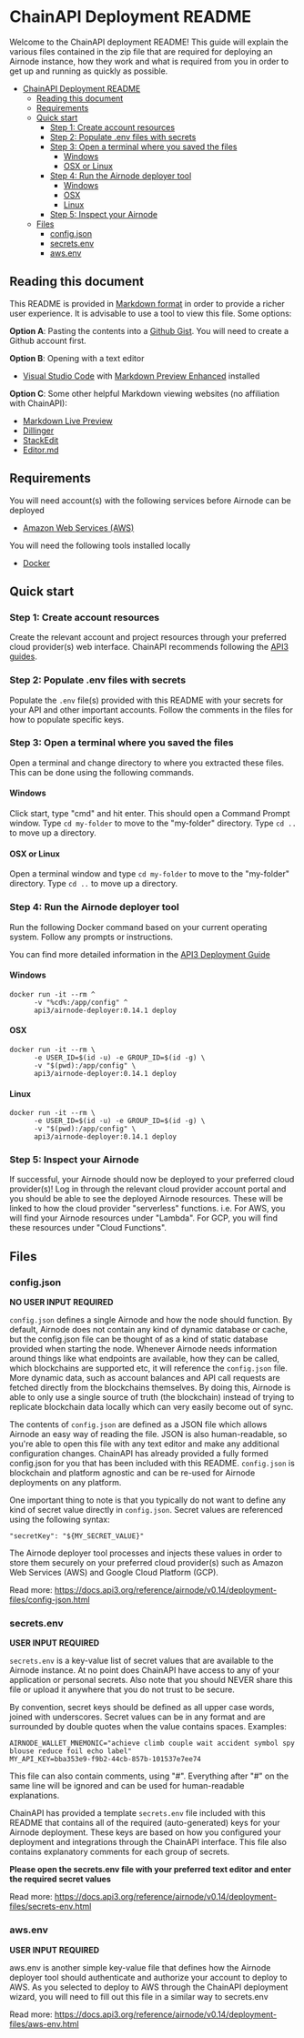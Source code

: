 # ChainAPI Deployment README

Welcome to the ChainAPI deployment README! This guide will explain the various files
contained in the zip file that are required for deploying an Airnode instance, how they
work and what is required from you in order to get up and running as quickly as possible.

- [ChainAPI Deployment README](#chainapi-deployment-readme)
  - [Reading this document](#reading-this-document)
  - [Requirements](#requirements)
  - [Quick start](#quick-start)
    - [Step 1: Create account resources](#step-1-create-account-resources)
    - [Step 2: Populate .env files with secrets](#step-2-populate-env-files-with-secrets)
    - [Step 3: Open a terminal where you saved the files](#step-3-open-a-terminal-where-you-saved-the-files)
      - [Windows](#windows)
      - [OSX or Linux](#osx-or-linux)
    - [Step 4: Run the Airnode deployer tool](#step-4-run-the-airnode-deployer-tool)
      - [Windows](#windows-1)
      - [OSX](#osx)
      - [Linux](#linux)
    - [Step 5: Inspect your Airnode](#step-5-inspect-your-airnode)
  - [Files](#files)
    - [config.json](#configjson)
    - [secrets.env](#secretsenv)
    - [aws.env](#awsenv)

## Reading this document

This README is provided in [Markdown format](https://www.markdownguide.org/) in order to provide 
a richer user experience. It is advisable to use a tool to view this file. Some options:

**Option A**: Pasting the contents into a [Github Gist](https://gist.github.com/). You will need to 
create a Github account first.

**Option B**: Opening with a text editor

- [Visual Studio Code](https://code.visualstudio.com/) with [Markdown Preview Enhanced](https://marketplace.visualstudio.com/items?itemName=shd101wyy.markdown-preview-enhanced) installed

**Option C**: Some other helpful Markdown viewing websites (no affiliation with ChainAPI):

- [Markdown Live Preview](https://markdownlivepreview.com/)
- [Dillinger](https://dillinger.io/)
- [StackEdit](https://stackedit.io/app#)
- [Editor.md](https://pandao.github.io/editor.md/en.html)

## Requirements

You will need account(s) with the following services before Airnode can be deployed

- [Amazon Web Services (AWS)](https://aws.amazon.com)

You will need the following tools installed locally

- [Docker](https://docs.docker.com/get-docker/)

## Quick start

### Step 1: Create account resources

Create the relevant account and project resources through your preferred cloud provider(s) web 
interface. ChainAPI recommends following the [API3 guides](https://docs.api3.org/reference/airnode/v0.14/docker/deployer-image.html#cloud-provider-credentials).

### Step 2: Populate .env files with secrets

Populate the `.env` file(s) provided with this README with your secrets for your API and other 
important accounts. Follow the comments in the files for how to populate specific keys.

### Step 3: Open a terminal where you saved the files

Open a terminal and change directory to where you extracted these files. This can be done using the 
following commands.

#### Windows

Click start, type "cmd" and hit enter. This should open a Command Prompt window. Type `cd my-folder` 
to move to the "my-folder" directory. Type `cd ..` to move up a directory.

#### OSX or Linux

Open a terminal window and type `cd my-folder` to move to the "my-folder" directory. Type `cd ..` 
to move up a directory.

### Step 4: Run the Airnode deployer tool

Run the following Docker command based on your current operating system. Follow any prompts or instructions.

You can find more detailed information in the [API3 Deployment Guide](https://docs.api3.org/guides/airnode/deploy-airnode/deploy-aws/)

#### Windows
```
docker run -it --rm ^
      -v "%cd%:/app/config" ^
      api3/airnode-deployer:0.14.1 deploy
```

#### OSX
```
docker run -it --rm \
      -e USER_ID=$(id -u) -e GROUP_ID=$(id -g) \
      -v "$(pwd):/app/config" \
      api3/airnode-deployer:0.14.1 deploy
```

#### Linux
```
docker run -it --rm \
      -e USER_ID=$(id -u) -e GROUP_ID=$(id -g) \
      -v "$(pwd):/app/config" \
      api3/airnode-deployer:0.14.1 deploy
```

### Step 5: Inspect your Airnode

If successful, your Airnode should now be deployed to your preferred cloud provider(s)! Log in 
through the relevant cloud provider account portal and you should be able to see the deployed 
Airnode resources. These will be linked to how the cloud provider "serverless" functions. i.e. 
For AWS, you will find your Airnode resources under "Lambda". For GCP, you will find these resources 
under "Cloud Functions".

## Files

### config.json

**NO USER INPUT REQUIRED**

`config.json` defines a single Airnode and how the node should function. By default, Airnode does 
not contain any kind of dynamic database or cache, but the config.json file can be thought of as a 
kind of static database provided when starting the node. Whenever Airnode needs information around 
things like what endpoints are available, how they can be called, which blockchains are supported etc, 
it will reference the `config.json` file. More dynamic data, such as account balances and API call 
requests are fetched directly from the blockchains themselves. By doing this, Airnode is able 
to only use a single source of truth (the blockchain) instead of trying to replicate blockchain data 
locally which can very easily become out of sync.

The contents of `config.json` are defined as a JSON file which allows Airnode an easy way of 
reading the file. JSON is also human-readable, so you're able to open this file with any text editor 
and make any additional configuration changes. ChainAPI has already provided a fully formed 
config.json for you that has been included with this README. `config.json` is blockchain and 
platform agnostic and can be re-used for Airnode deployments on any platform.

One important thing to note is that you typically do not want to define any kind of secret value
directly in `config.json`. Secret values are referenced using the following syntax:
```
"secretKey": "${MY_SECRET_VALUE}"
```
The Airnode deployer tool processes and injects these values in order to store them securely on your
preferred cloud provider(s) such as Amazon Web Services (AWS) and Google Cloud Platform (GCP).

Read more: https://docs.api3.org/reference/airnode/v0.14/deployment-files/config-json.html

### secrets.env

**USER INPUT REQUIRED**

`secrets.env` is a key-value list of secret values that are available to the Airnode instance. At 
no point does ChainAPI have access to any of your application or personal secrets. Also note that 
you should NEVER share this file or upload it anywhere that you do not trust to be secure.

By convention, secret keys should be defined as all upper case words, joined with underscores. 
Secret values can be in any format and are surrounded by double quotes when the value contains spaces. 
Examples:
```
AIRNODE_WALLET_MNEMONIC="achieve climb couple wait accident symbol spy blouse reduce foil echo label"
MY_API_KEY=bba353e9-f9b2-44cb-857b-101537e7ee74
```
This file can also contain comments, using "#". Everything after "#" on the same line will be ignored 
and can be used for human-readable explanations.

ChainAPI has provided a template `secrets.env` file included with this README that contains all of 
the required (auto-generated) keys for your Airnode deployment. These keys are based on how you 
configured your deployment and integrations through the ChainAPI interface. This file also contains 
explanatory comments for each group of secrets.

**Please open the secrets.env file with your preferred text editor and enter the required secret values**

Read more: https://docs.api3.org/reference/airnode/v0.14/deployment-files/secrets-env.html


### aws.env

**USER INPUT REQUIRED**

aws.env is another simple key-value file that defines how the Airnode deployer tool should authenticate
and authorize your account to deploy to AWS. As you selected to deploy to AWS through the ChainAPI
deployment wizard, you will need to fill out this file in a similar way to secrets.env

Read more: https://docs.api3.org/reference/airnode/v0.14/deployment-files/aws-env.html
